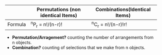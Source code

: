 
| | Permutations (non identical Items) | Combinations(Identical Items) |
|---|---|---|
|Formula| <sup>n</sup>P<sub>r</sub> = n!/(n-r)! | <sup>n</sup>C<sub>r</sub> = n!/(n-r)!r! |


- **Permutation/Arragement?** counting the number of arrangements from n objects.
- **Combination?** counting of selections that we make from n objects.
